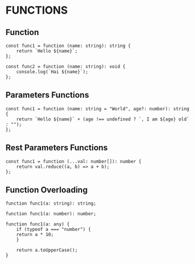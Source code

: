 # FUNCTIONS

## Function

```
const func1 = function (name: string): string {
    return `Hello ${name}`;
};

const func2 = function (name: string): void {
    console.log(`Hai ${name}`);
};
```

## Parameters Functions

```
const func1 = function (name: string = "World", age?: number): string {
    return `Hello ${name}` + (age !== undefined ? `, I am ${age} old` : "");
};
```

## Rest Parameters Functions

```
const func1 = function (...val: number[]): number {
    return val.reduce((a, b) => a + b);
};
```

## Function Overloading

```
function func1(a: string): string;

function func1(a: number): number;

function func1(a: any) {
    if (typeof a === "number") {
    return a * 10;
    }

    return a.toUpperCase();
}
```
